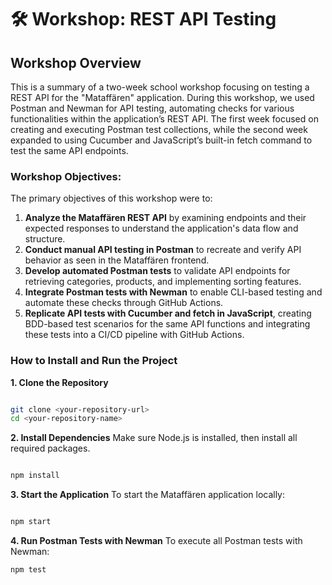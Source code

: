 # 🛠 Workshop: REST API Testing
## Workshop Overview
This is a summary of a two-week school workshop focusing on testing a REST API for the "Mataffären" application. During this workshop, we used Postman and Newman for API testing, automating checks for various functionalities within the application’s REST API. The first week focused on creating and executing Postman test collections, while the second week expanded to using Cucumber and JavaScript’s built-in fetch command to test the same API endpoints.

### Workshop Objectives:
The primary objectives of this workshop were to:

1. **Analyze the Mataffären REST API** by examining endpoints and their expected responses to understand the application's data flow and structure.
2. **Conduct manual API testing in Postman** to recreate and verify API behavior as seen in the Mataffären frontend.
3. **Develop automated Postman tests** to validate API endpoints for retrieving categories, products, and implementing sorting features.
4. **Integrate Postman tests with Newman** to enable CLI-based testing and automate these checks through GitHub Actions.
5. **Replicate API tests with Cucumber and fetch in JavaScript**, creating BDD-based test scenarios for the same API functions and integrating these tests into a CI/CD pipeline with GitHub Actions.
### How to Install and Run the Project
**1. Clone the Repository**
```bash

git clone <your-repository-url>
cd <your-repository-name>
```
**2. Install Dependencies**
Make sure Node.js is installed, then install all required packages.

```bash

npm install
```
**3. Start the Application**
To start the Mataffären application locally:

```bash

npm start
```
**4. Run Postman Tests with Newman**
To execute all Postman tests with Newman:

```bash
npm test
```


